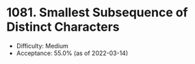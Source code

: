 # 1081. Smallest Subsequence of Distinct Characters
- Difficulty: Medium
- Acceptance: 55.0% (as of 2022-03-14)
